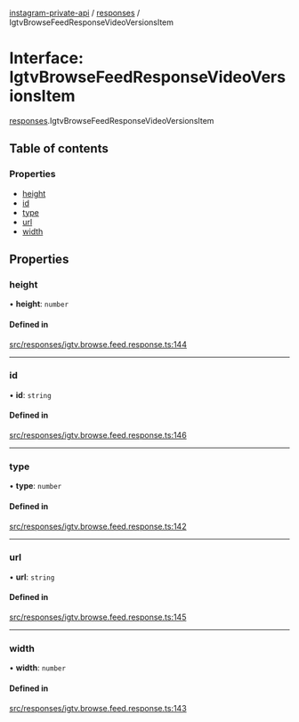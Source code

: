 [instagram-private-api](../../README.md) / [responses](../../modules/responses.md) / IgtvBrowseFeedResponseVideoVersionsItem

# Interface: IgtvBrowseFeedResponseVideoVersionsItem

[responses](../../modules/responses.md).IgtvBrowseFeedResponseVideoVersionsItem

## Table of contents

### Properties

- [height](IgtvBrowseFeedResponseVideoVersionsItem.md#height)
- [id](IgtvBrowseFeedResponseVideoVersionsItem.md#id)
- [type](IgtvBrowseFeedResponseVideoVersionsItem.md#type)
- [url](IgtvBrowseFeedResponseVideoVersionsItem.md#url)
- [width](IgtvBrowseFeedResponseVideoVersionsItem.md#width)

## Properties

### height

• **height**: `number`

#### Defined in

[src/responses/igtv.browse.feed.response.ts:144](https://github.com/Nerixyz/instagram-private-api/blob/4971f34/src/responses/igtv.browse.feed.response.ts#L144)

___

### id

• **id**: `string`

#### Defined in

[src/responses/igtv.browse.feed.response.ts:146](https://github.com/Nerixyz/instagram-private-api/blob/4971f34/src/responses/igtv.browse.feed.response.ts#L146)

___

### type

• **type**: `number`

#### Defined in

[src/responses/igtv.browse.feed.response.ts:142](https://github.com/Nerixyz/instagram-private-api/blob/4971f34/src/responses/igtv.browse.feed.response.ts#L142)

___

### url

• **url**: `string`

#### Defined in

[src/responses/igtv.browse.feed.response.ts:145](https://github.com/Nerixyz/instagram-private-api/blob/4971f34/src/responses/igtv.browse.feed.response.ts#L145)

___

### width

• **width**: `number`

#### Defined in

[src/responses/igtv.browse.feed.response.ts:143](https://github.com/Nerixyz/instagram-private-api/blob/4971f34/src/responses/igtv.browse.feed.response.ts#L143)

